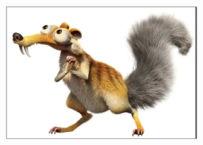 ![print do perfil](https://github.com/PatrickRodriguesTributo/PatrickRodriguesTributo/blob/main/Screenshot%20from%202025-07-01%2012-26-48.png?raw=true)
